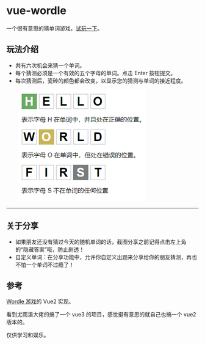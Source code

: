 # vue-wordle

一个很有意思的猜单词游戏，[试玩一下](https://vue-wordle-beta.vercel.app/)。
## 玩法介绍
- 共有六次机会来猜一个单词。
- 每个猜测必须是一个有效的五个字母的单词。点击 Enter 按钮提交。
- 每次猜测后，瓷砖的颜色都会改变，以显示您的猜测与单词的接近程度。

<img src="./worlde-intro.png" style="margin-left:30px">

---

## 关于分享
- 如果朋友还没有猜过今天的随机单词的话，截图分享之前记得点击左上角的“隐藏答案”哦，防止剧透！
- 自定义单词：在分享功能中，允许你自定义出题来分享给你的朋友猜测，再也不怕一个单词不过瘾了！  

## 参考
[Wordle 游戏](https://www.powerlanguage.co.uk/wordle/)的 Vue2 实现。

看到尤雨溪大佬的搞了一个 vue3 的项目，感觉挺有意思的就自己也搞一个 vue2 版本的。

仅供学习和娱乐。